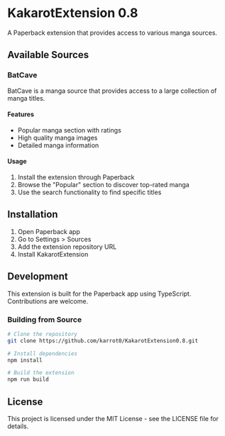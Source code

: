 # KakarotExtension 0.8

A Paperback extension that provides access to various manga sources.

## Available Sources

### BatCave

BatCave is a manga source that provides access to a large collection of manga titles.

#### Features
- Popular manga section with ratings
- High quality manga images
- Detailed manga information

#### Usage
1. Install the extension through Paperback
2. Browse the "Popular" section to discover top-rated manga
3. Use the search functionality to find specific titles

## Installation

1. Open Paperback app
2. Go to Settings > Sources
3. Add the extension repository URL
4. Install KakarotExtension

## Development

This extension is built for the Paperback app using TypeScript. Contributions are welcome.

### Building from Source
```bash
# Clone the repository
git clone https://github.com/karrot0/KakarotExtension0.8.git

# Install dependencies
npm install

# Build the extension
npm run build
```

## License

This project is licensed under the MIT License - see the LICENSE file for details.